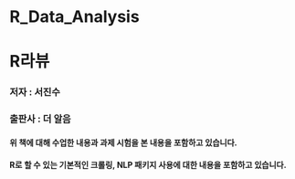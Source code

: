 # R_Data_Analysis

# R라뷰 
### 저자 : 서진수
### 출판사 : 더 알음

#### 위 책에 대해 수업한 내용과 과제 시험을 본 내용을 포함하고 있습니다.
#### R로 할 수 있는 기본적인 크롤링, NLP 패키지 사용에 대한 내용을 포함하고 있습니다. 
